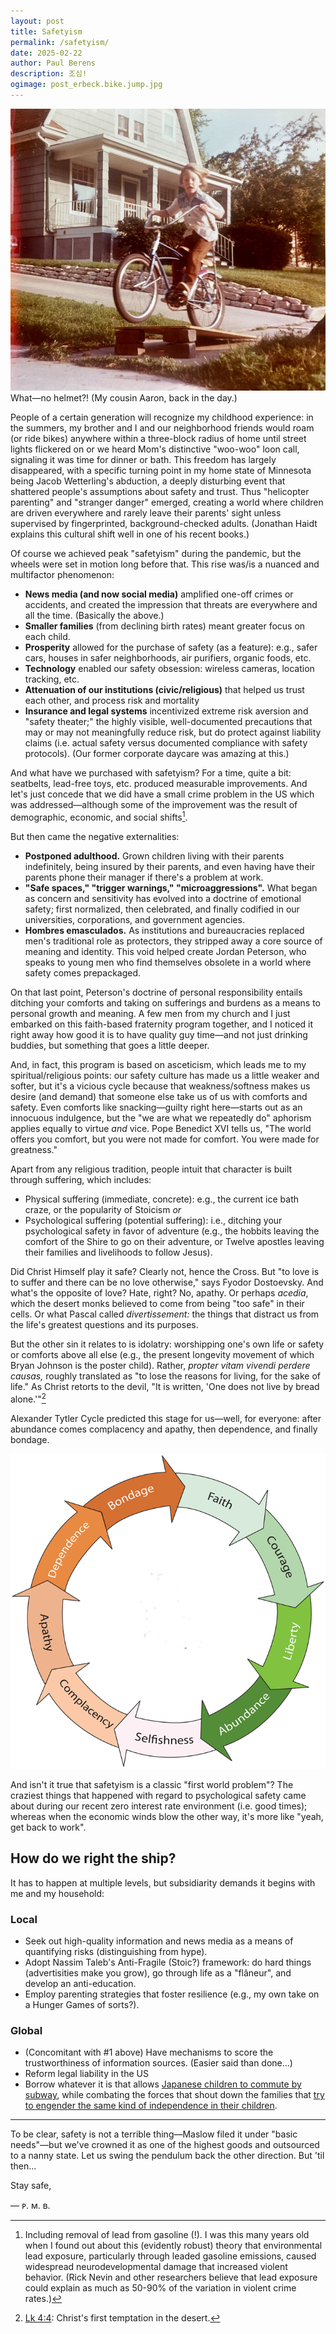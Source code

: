 ```yaml
---
layout: post
title: Safetyism
permalink: /safetyism/
date: 2025-02-22
author: Paul Berens
description: 조심!
ogimage: post_erbeck.bike.jump.jpg
---
```

![Cousin bike jump](/assets/og/post_erbeck.bike.jump.jpg)
<span class="muted small">What—no helmet?! (My cousin Aaron, back in the day.)</span>

People of a certain generation will recognize my childhood experience: in the summers, my brother and I and our neighborhood friends would roam (or ride bikes) anywhere within a three-block radius of home until street lights flickered on or we heard Mom's distinctive "woo-woo" loon call, signaling it was time for dinner or bath. This freedom has largely disappeared, with a specific turning point in my home state of Minnesota being Jacob Wetterling's abduction, a deeply disturbing event that shattered people's assumptions about safety and trust. Thus "helicopter parenting" and "stranger danger" emerged, creating a world where children are driven everywhere and rarely leave their parents' sight unless supervised by fingerprinted, background-checked adults. (Jonathan Haidt explains this cultural shift well in one of his recent books.)

Of course we achieved peak "safetyism" during the pandemic, but the wheels were set in motion long before that. This rise was/is a nuanced and multifactor phenomenon:
- **News media (and now social media)** amplified one-off crimes or accidents, and created the impression that threats are everywhere and all the time. (Basically the above.)
- **Smaller families** (from declining birth rates) meant greater focus on each child.
- **Prosperity** allowed for the purchase of safety (as a feature): e.g., safer cars, houses in safer neighborhoods, air purifiers, organic foods, etc. 
- **Technology** enabled our safety obsession: wireless cameras, location tracking, etc.
- **Attenuation of our institutions (civic/religious)** that helped us trust each other, and process risk and mortality
- **Insurance and legal systems** incentivized extreme risk aversion and "safety theater;" the highly visible, well-documented precautions that may or may not meaningfully reduce risk, but do protect against liability claims (i.e. actual safety versus documented compliance with safety protocols). (Our former corporate daycare was amazing at this.)

And what have we purchased with safetyism? For a time, quite a bit: seatbelts, lead-free toys, etc. produced measurable improvements. And let's just concede that we did have a small crime problem in the US which was addressed—although some of the improvement was the result of demographic, economic, and social shifts[^1].

[^1]: Including removal of lead from gasoline (!). I was this many years old when I found out about this (evidently robust) theory that environmental lead exposure, particularly through leaded gasoline emissions, caused widespread neurodevelopmental damage that increased violent behavior. (Rick Nevin and other researchers believe that lead exposure could explain as much as 50-90% of the variation in violent crime rates.) 

But then came the negative externalities:
- **Postponed adulthood.** Grown children living with their parents indefinitely, being insured by their parents, and even having have their parents phone their manager if there's a problem at work.
- **"Safe spaces," "trigger warnings," "microaggressions".** What began as concern and sensitivity has evolved into a doctrine of emotional safety; first normalized, then celebrated, and finally codified in our universities, corporations, and government agencies.
- **Hombres emasculados.** As institutions and bureaucracies replaced men's traditional role as protectors, they stripped away a core source of meaning and identity. This void helped create Jordan Peterson, who speaks to young men who find themselves obsolete in a world where safety comes prepackaged.

On that last point, Peterson's doctrine of personal responsibility entails ditching your comforts and taking on sufferings and burdens as a means to personal growth and meaning. A few men from my church and I just embarked on this faith-based fraternity program together, and I noticed it right away how good it is to have quality guy time—and not just drinking buddies, but something that goes a little deeper.

And, in fact, this program is based on asceticism, which leads me to my spiritual/religious points: our safety culture has made us a little weaker and softer, but it's a vicious cycle because that weakness/softness makes us desire (and demand) that someone else take us of us with comforts and safety. Even comforts like snacking—guilty right here—starts out as an innocuous indulgence, but the "we are what we repeatedly do" aphorism applies equally to virtue *and* vice. Pope Benedict XVI tells us, "The world offers you comfort, but you were not made for comfort. You were made for greatness."

Apart from any religious tradition, people intuit that character is built through suffering, which includes:
- Physical suffering (immediate, concrete): e.g., the current ice bath craze, or the popularity of Stoicism *or*
- Psychological suffering (potential suffering): i.e., ditching your psychological safety in favor of adventure (e.g., the hobbits leaving the comfort of the Shire to go on their adventure, or Twelve apostles leaving their families and livelihoods to follow Jesus).

Did Christ Himself play it safe? Clearly not, hence the Cross. But "to love is to suffer and there can be no love otherwise," says Fyodor Dostoevsky. And what's the opposite of love? Hate, right? No, apathy. Or perhaps *acedia*, which the desert monks believed to come from being "too safe" in their cells. Or what Pascal called *divertissement:* the things that distract us from the life's greatest questions and its purposes. 

But the other sin it relates to is idolatry: worshipping one's own life or safety or comforts above all else (e.g., the present longevity movement of which Bryan Johnson is the poster child). Rather, *propter vitam vivendi perdere causas,* roughly translated as "to lose the reasons for living, for the sake of life." As Christ retorts to the devil, "It is written, 'One does not live by bread alone.'"[^2]

[^2]: [Lk 4:4](https://bible.usccb.org/bible/luke/4?4): Christ's first temptation in the desert.

Alexander Tytler Cycle predicted this stage for us—well, for everyone: after abundance comes complacency and apathy, then dependence, and finally bondage.

![Tytler's Cycle](/assets/og/post_tytler.png)

And isn't it true that safetyism is a classic "first world problem"? The craziest things that happened with regard to psychological safety came about during our recent zero interest rate environment (i.e. good times); whereas when the economic winds blow the other way, it's more like "yeah, get back to work".

## How do we right the ship?

It has to happen at multiple levels, but subsidiarity demands it begins with me and my household:

### Local
- Seek out high-quality information and news media as a means of quantifying risks (distinguishing from hype).
- Adopt Nassim Taleb's Anti-Fragile (Stoic?) framework: do hard things (advertisities make you grow), go through life as a "flâneur", and develop an anti-education.
- Employ parenting strategies that foster resilience (e.g., my own take on a Hunger Games of sorts?).

### Global
- (Concomitant with #1 above) Have mechanisms to score the trustworthiness of information sources. (Easier said than done...)
- Reform legal liability in the US
- Borrow whatever it is that allows [Japanese children to commute by subway](https://www.bloomberg.com/news/articles/2015-09-28/in-japan-small-children-take-the-subway-and-run-errands-alone), while combating the forces that shout down the families that [try to engender the same kind of independence in their children](https://www.washingtonpost.com/posteverything/wp/2015/01/16/i-let-my-9-year-old-ride-the-subway-alone-i-got-labeled-the-worlds-worst-mom/).

* * *

To be clear, safety is not a terrible thing—Maslow filed it under "basic needs"—but we've crowned it as one of the highest goods and outsourced to a nanny state. Let us swing the pendulum back the other direction. But 'til then...

Stay safe,

— ᴘ. ᴍ. ʙ.